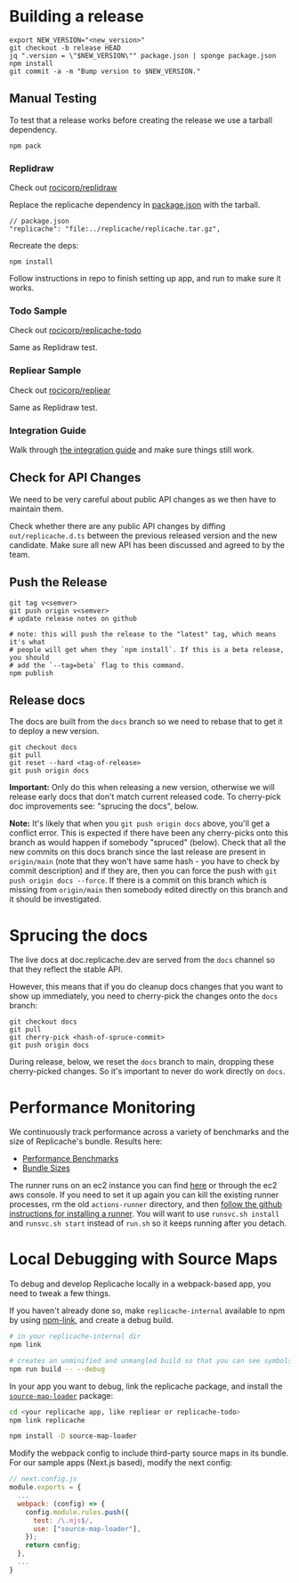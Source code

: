 # Building a release

```
export NEW_VERSION="<new_version>"
git checkout -b release HEAD
jq ".version = \"$NEW_VERSION\"" package.json | sponge package.json
npm install
git commit -a -m "Bump version to $NEW_VERSION."
```

## Manual Testing

To test that a release works before creating the release we use a tarball dependency.

```
npm pack
```

### Replidraw

Check out [rocicorp/replidraw](https://github.com/rocicorp/replidraw)

Replace the replicache dependency in
[package.json](https://github.com/rocicorp/replidraw/blob/master/package.json)
with the tarball.

```
// package.json
"replicache": "file:../replicache/replicache.tar.gz",
```

Recreate the deps:

```
npm install
```

Follow instructions in repo to finish setting up app, and run to make sure it works.

### Todo Sample

Check out [rocicorp/replicache-todo](https://github.com/rocicorp/replicache-todo)

Same as Replidraw test.

### Repliear Sample

Check out [rocicorp/repliear](https://github.com/rocicorp/repliear)

Same as Replidraw test.

### Integration Guide

Walk through [the integration guide](https://doc.replicache.dev/guide/intro) and make sure things still work.

## Check for API Changes

We need to be very careful about public API changes as we then have to maintain them.

Check whether there are any public API changes by diffing `out/replicache.d.ts` between the previous released version and the new candidate. Make sure all new API has been discussed and agreed to by the team.

## Push the Release

```
git tag v<semver>
git push origin v<semver>
# update release notes on github

# note: this will push the release to the "latest" tag, which means it's what
# people will get when they `npm install`. If this is a beta release, you should
# add the `--tag=beta` flag to this command.
npm publish
```

## Release docs

The docs are built from the `docs` branch so we need to rebase that to get it
to deploy a new version.

```
git checkout docs
git pull
git reset --hard <tag-of-release>
git push origin docs
```

**Important:** Only do this when releasing a new version, otherwise we will release early docs that don't match current released code. To cherry-pick doc improvements see: "sprucing the docs", below.

**Note:** It's likely that when you `git push origin docs` above, you'll get a conflict error. This is expected if there have been any cherry-picks onto this branch as would happen if somebody "spruced" (below). Check that all the new commits on this docs branch since the last release are present in `origin/main` (note that they won't have same hash - you have to check by commit description) and if they are, then you can force the push with `git push origin docs --force`. If there is a commit on this branch which is missing from `origin/main` then somebody edited directly on this branch and it should be investigated.

# Sprucing the docs

The live docs at doc.replicache.dev are served from the `docs` channel so that they reflect the stable API.

However, this means that if you do cleanup docs changes that you want to show up immediately, you need to cherry-pick the changes onto the `docs` branch:

```
git checkout docs
git pull
git cherry-pick <hash-of-spruce-commit>
git push origin docs
```

During release, below, we reset the `docs` branch to main, dropping these cherry-picked changes. So it's important to never do work directly on `docs`.

# Performance Monitoring

We continuously track performance across a variety of benchmarks and the size of Replicache's bundle.
Results here:

- [Performance Benchmarks](https://rocicorp.github.io/replicache-internal/perf-v2/)
- [Bundle Sizes](https://rocicorp.github.io/replicache-internal/bundle-sizes)

The runner runs on an ec2 instance you can find [here](https://us-east-1.console.aws.amazon.com/ec2/v2/home?region=us-east-1#InstanceDetails:instanceId=i-0492542c9af59b8e7) or through the ec2 aws console. If you need
to set it up again you can kill the existing runner processes, rm the old `actions-runner` directory, and
then [follow the github instructions for installing a runner](https://github.com/rocicorp/replicache-internal/settings/actions/runners/new?arch=x64&os=linux). You will want to use `runsvc.sh install` and `runsvc.sh start` instead of `run.sh` so it
keeps running after you detach.

# Local Debugging with Source Maps

To debug and develop Replicache locally in a webpack-based app, you need to tweak a few things.

If you haven't already done so, make `replicache-internal` available to npm by using [npm-link](https://docs.npmjs.com/cli/v8/commands/npm-link), and create a debug build.

```bash
# in your replicache-internal dir
npm link

# creates an unminified and unmangled build so that you can see symbols in the debugger/watches
npm run build -- --debug
```

In your app you want to debug, link the replicache package, and install the [`source-map-loader`](https://github.com/webpack-contrib/source-map-loader) package:

```bash
cd <your replicache app, like repliear or replicache-todo>
npm link replicache

npm install -D source-map-loader
```

Modify the webpack config to include third-party source maps in its bundle.
For our sample apps (Next.js based), modify the next config:

```js
// next.config.js
module.exports = {
  ...
  webpack: (config) => {
    config.module.rules.push({
      test: /\.mjs$/,
      use: ["source-map-loader"],
    });
    return config;
  },
  ...
}

```
